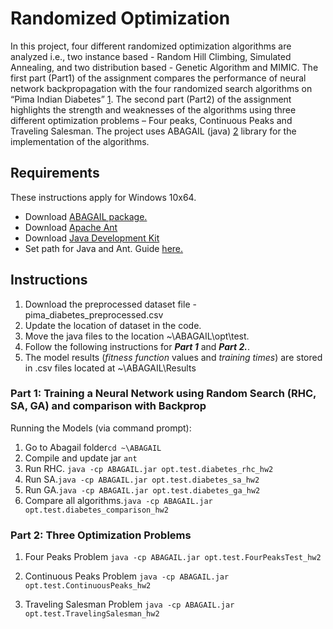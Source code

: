 # Randomized Optimization
In this project, four different randomized optimization algorithms are analyzed i.e., two instance based - Random Hill Climbing, Simulated Annealing, and two distribution based - Genetic Algorithm and MIMIC. The first part (Part1) of the assignment compares the performance of neural network backpropagation with the four randomized search algorithms on “Pima Indian Diabetes” [1](https://www.openml.org/d/37). The second part (Part2) of the assignment highlights the strength and weaknesses of the algorithms using three different optimization problems – Four peaks, Continuous Peaks and Traveling Salesman. The project uses ABAGAIL (java) [2](https://github.com/pushkar/ABAGAIL) library for the implementation of the algorithms.

## Requirements
These instructions apply for Windows 10x64. 
* Download [ABAGAIL package.](https://github.com/pushkar/ABAGAIL)  
* Download [Apache Ant](https://ant.apache.org/bindownload.cgi)
* Download [Java Development Kit](https://www.oracle.com/technetwork/java/javase/downloads/jdk10-downloads-4416644.html)
* Set path for Java and Ant. Guide [here.](https://www.mkyong.com/ant/how-to-install-apache-ant-on-windows/)


## Instructions
1. Download the preprocessed dataset file - pima_diabetes_preprocessed.csv
2. Update the location of dataset in the code.
2. Move the java files to the location ~\ABAGAIL\opt\test.
3. Follow the following instructions for ***Part 1*** and ***Part 2.***.
4. The model results (*fitness function* values and *training times*) are stored in .csv files located at ~\ABAGAIL\Results

### Part 1: Training a Neural Network using Random Search (RHC, SA, GA) and comparison with Backprop
Running the Models (via command prompt):
1. Go to Abagail folder```cd ~\ABAGAIL```
2. Compile and update jar ```ant```
3. Run RHC. ```java -cp ABAGAIL.jar opt.test.diabetes_rhc_hw2```
4. Run SA.```java -cp ABAGAIL.jar opt.test.diabetes_sa_hw2```
5. Run GA.```java -cp ABAGAIL.jar opt.test.diabetes_ga_hw2```
6. Compare all algorithms.```java -cp ABAGAIL.jar opt.test.diabetes_comparison_hw2```

### Part 2: Three Optimization Problems
1. Four Peaks Problem 
```java -cp ABAGAIL.jar opt.test.FourPeaksTest_hw2```

2. Continuous Peaks Problem 
```java -cp ABAGAIL.jar opt.test.ContinuousPeaks_hw2```

3. Traveling Salesman Problem 
```java -cp ABAGAIL.jar opt.test.TravelingSalesman_hw2```





